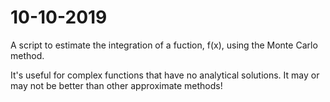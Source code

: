# 10-10-2019

A script to estimate the integration of a fuction, f(x), using the Monte Carlo method.

It's useful for complex functions that have no analytical solutions. It may or may not be better than other approximate methods!


